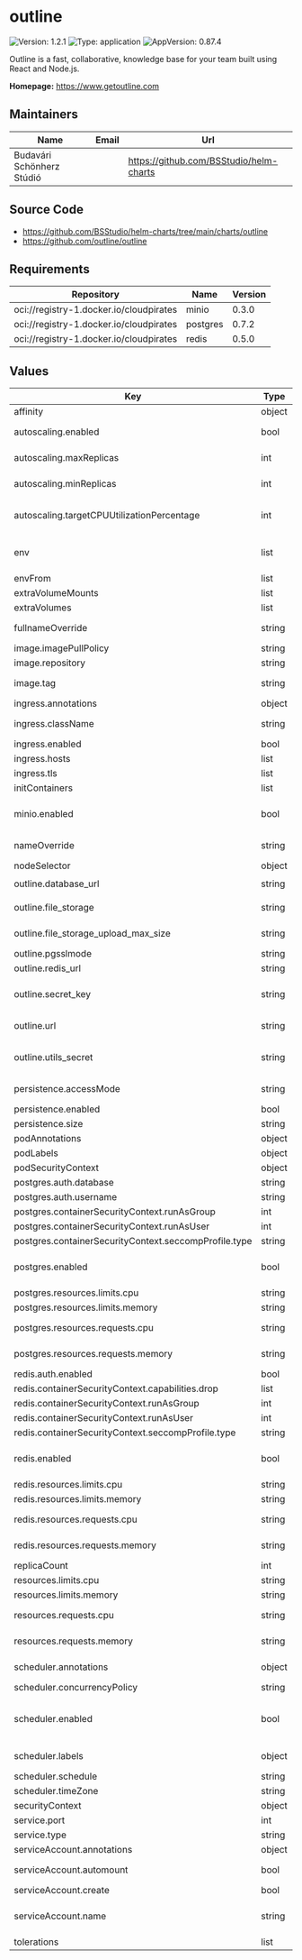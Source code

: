 # outline

![Version: 1.2.1](https://img.shields.io/badge/Version-1.2.1-informational?style=flat-square) ![Type: application](https://img.shields.io/badge/Type-application-informational?style=flat-square) ![AppVersion: 0.87.4](https://img.shields.io/badge/AppVersion-0.87.4-informational?style=flat-square)

Outline is a fast, collaborative, knowledge base for your team built using React and Node.js.

**Homepage:** <https://www.getoutline.com>

## Maintainers

| Name | Email | Url |
| ---- | ------ | --- |
| Budavári Schönherz Stúdió |  | <https://github.com/BSStudio/helm-charts> |

## Source Code

* <https://github.com/BSStudio/helm-charts/tree/main/charts/outline>
* <https://github.com/outline/outline>

## Requirements

| Repository | Name | Version |
|------------|------|---------|
| oci://registry-1.docker.io/cloudpirates | minio | 0.3.0 |
| oci://registry-1.docker.io/cloudpirates | postgres | 0.7.2 |
| oci://registry-1.docker.io/cloudpirates | redis | 0.5.0 |

## Values

| Key | Type | Default | Description |
|-----|------|---------|-------------|
| affinity | object | `{}` | Affinity for the deployment |
| autoscaling.enabled | bool | `false` | Controls whether autoscaling is enabled or disabled for the application |
| autoscaling.maxReplicas | int | `100` | Sets the maximum number of application instances (replicas) that can be scaled up to during high demand |
| autoscaling.minReplicas | int | `1` | Defines the minimum number of application instances (replicas) to maintain, even during low demand |
| autoscaling.targetCPUUtilizationPercentage | int | `80` | Specifies the CPU utilization threshold at which autoscaling will be triggered to adjust the number of replicas |
| env | list | `[]` | Environment variables to pass to the deployment See configuration options at <https://github.com/outline/outline/blob/main/.env.sample> |
| envFrom | list | `[]` | envFrom to pass to the deployment |
| extraVolumeMounts | list | `[]` | Additional volume mounts for the containers |
| extraVolumes | list | `[]` | Additional volumes to mount to the deployment |
| fullnameOverride | string | `""` | String to fully override `"outline.fullname"`. Prefer using global.fullnameOverride if possible |
| image.imagePullPolicy | string | `"IfNotPresent"` | The logic of image pulling |
| image.repository | string | `"outlinewiki/outline"` | The Docker repository to pull the image from |
| image.tag | string | `""` | Overrides the image tag whose default is the chart appVersion |
| ingress.annotations | object | `{}` | Additional ingress annotations |
| ingress.className | string | `""` | Defines which ingress controller will implement the resource |
| ingress.enabled | bool | `false` | Enable an ingress resource |
| ingress.hosts | list | `[]` | List of ingress hosts |
| ingress.tls | list | `[]` | Ingress TLS configuration |
| initContainers | list | `[]` | Init containers to add to the deployment |
| minio.enabled | bool | `false` | Enable the CloudPirates MinIO® chart. Refer to <https://github.com/CloudPirates-io/helm-charts/blob/main/charts/minio> for possible values. |
| nameOverride | string | `""` | Provide a name in place of `outline`. Prefer using global.nameOverride if possible |
| nodeSelector | object | `{}` | NodeSelector for the deployment |
| outline.database_url | string | `"postgres://outline:secretPassword@outline-postgres:5432/outline"` | Connection string to access the database |
| outline.file_storage | string | `"local"` | Specify what storage system to use. Possible value is one of "s3" or "local". |
| outline.file_storage_upload_max_size | string | `"50000000"` | Maximum allowed byte size for the uploaded attachment. Make sure to define it as a string. |
| outline.pgsslmode | string | `"disable"` | Disable SSL for connecting to PostgreSQL |
| outline.redis_url | string | `"redis://outline-redis:6379"` | Connection string to access Redis |
| outline.secret_key | string | `""` | Generate a hex-encoded 32-byte random key. You should use `openssl rand -hex 32` in your terminal to generate a random value. |
| outline.url | string | `"https://outline.example.com"` | URL should point to the fully qualified, publicly accessible URL. |
| outline.utils_secret | string | `""` | Generate a unique random key. The format is not important but you could still use `openssl rand -hex 32` in your terminal to produce this. |
| persistence.accessMode | string | `"ReadWriteOnce"` | Specifies the level of access to the persistent storage (e.g., read-write, read-only) |
| persistence.enabled | bool | `true` | Determines whether persistent storage is enabled or not |
| persistence.size | string | `"2Gi"` | Defines the amount of storage allocated for persistence |
| podAnnotations | object | `{}` | Optional additional annotations to add to the pods |
| podLabels | object | `{}` | Optional additional labels to add to the pods |
| podSecurityContext | object | `{}` |  |
| postgres.auth.database | string | `"outline"` | Name for a custom database to create |
| postgres.auth.username | string | `"outline"` | Name for a custom user to create |
| postgres.containerSecurityContext.runAsGroup | int | `65534` | Run container processes with nobody group |
| postgres.containerSecurityContext.runAsUser | int | `65534` | Run container processes as non-root user nobody |
| postgres.containerSecurityContext.seccompProfile.type | string | `"RuntimeDefault"` | Use the container runtime default seccomp profile |
| postgres.enabled | bool | `true` | Enable the CloudPirates PostgreSQL chart. Refer to <https://github.com/CloudPirates-io/helm-charts/blob/main/charts/postgres> for possible values. |
| postgres.resources.limits.cpu | string | `"500m"` | The maximum amount of CPU the container can use |
| postgres.resources.limits.memory | string | `"512Mi"` | The maximum amount of memory the container can use |
| postgres.resources.requests.cpu | string | `"250m"` | Specifies the minimum amount of CPU that will be allocated to the container |
| postgres.resources.requests.memory | string | `"256Mi"` | Specifies the minimum amount of memory that will be allocated to the container |
| redis.auth.enabled | bool | `false` | Enable password authentication |
| redis.containerSecurityContext.capabilities.drop | list | `["ALL"]` | Drop all capabilities for improved security |
| redis.containerSecurityContext.runAsGroup | int | `65534` | Run container processes with nobody group |
| redis.containerSecurityContext.runAsUser | int | `65534` | Run container processes as non-root user nobody |
| redis.containerSecurityContext.seccompProfile.type | string | `"RuntimeDefault"` | Use the container runtime default seccomp profile |
| redis.enabled | bool | `true` | Enable the CloudPirates Redis® chart. Refer to <https://github.com/CloudPirates-io/helm-charts/blob/main/charts/redis> for possible values. |
| redis.resources.limits.cpu | string | `"150m"` | The maximum amount of CPU the container can use |
| redis.resources.limits.memory | string | `"256Mi"` | The maximum amount of memory the container can use |
| redis.resources.requests.cpu | string | `"50m"` | Specifies the minimum amount of CPU that will be allocated to the container |
| redis.resources.requests.memory | string | `"128Mi"` | Specifies the minimum amount of memory that will be allocated to the container |
| replicaCount | int | `1` | The number of replicas to deploy |
| resources.limits.cpu | string | `"1000m"` | The maximum amount of CPU the container can use |
| resources.limits.memory | string | `"1Gi"` | The maximum amount of memory the container can use |
| resources.requests.cpu | string | `"250m"` | Specifies the minimum amount of CPU that will be allocated to the container |
| resources.requests.memory | string | `"512Mi"` | Specifies the minimum amount of memory that will be allocated to the container |
| scheduler.annotations | object | `{}` | Optional additional annotations to add to the CronJob runner pod |
| scheduler.concurrencyPolicy | string | `"Forbid"` | Concurrency policy for the CronJob |
| scheduler.enabled | bool | `true` | Create a CronJob to run Outline's scheduled jobs. Refer to <https://docs.getoutline.com/s/hosting/doc/scheduled-jobs-RhZzCt770H> for more information. |
| scheduler.labels | object | `{}` | Optional additional labels to add to the CronJob runner pod |
| scheduler.schedule | string | `"30 12 * * *"` | Schedule to use for the CronJob |
| scheduler.timeZone | string | `"Europe/Budapest"` | Timezone for interpreting the cron schedule |
| securityContext | object | `{}` | Run containers as a specific securityContext |
| service.port | int | `3000` | Port number for web traffic |
| service.type | string | `"ClusterIP"` | Kubernetes service type for web traffic |
| serviceAccount.annotations | object | `{}` | Annotations to add to the service account |
| serviceAccount.automount | bool | `true` | Automatically mount a ServiceAccount's API credentials? |
| serviceAccount.create | bool | `true` | Specifies whether a service account should be created |
| serviceAccount.name | string | `""` | The name of the service account to use. If not set and create is true, a name is generated using the fullname template. |
| tolerations | list | `[]` | Tolerations for the deployment |
